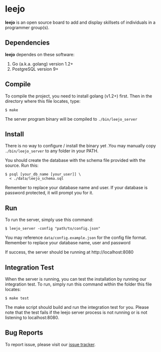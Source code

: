 leejo
=====

**leejo** is an open source board to add and display skillsets
of individuals in a programmer group(s).


Dependencies
------------
**leejo** dependes on these software:

  1. Go (a.k.a. golang) version 1.2+
  2. PostgreSQL version 9+


Compile
-------

To compile the project, you need to install golang (v1.2+)
first. Then in the directory where this file locates, type:

    $ make

The server program binary will be compiled to
`./bin/leejo_server`


Install
-------

There is no way to configure / install the binary yet .You
may manually copy `./bin/leejo_server` to any folder in 
your PATH.

You should create the database with the schema file provided
with the source. Run this:

    $ psql [your_db_name [your_user]] \
      < ./data/leejo_schema.sql

Remember to replace your database name and user. If your 
database is password protected, it will prompt you for it.


Run
---

To run the server, simply use this command:

    $ leejo_server -config "path/to/config.json"

You may reference `data/config.example.json` for the config file format. Remember to replace your database name, user and password

If success, the server should be running at
http://localhost:8080


Integration Test
----------------

When the server is running, you can test the installation
by running our integration test. To run, simply run this
command within the folder this file locates:

    $ make test

The make script should build and run the integration test
for you. Please note that the test fails if the leejo
server process is not running or is not listening to
localhost:8080.


Bug Reports
-----------

To report issue, please visit our
[issue tracker](https://github.com/opensourcehk/leejo/issues).
